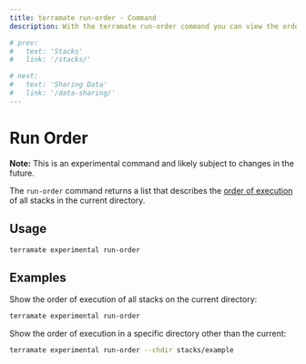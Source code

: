 ```yaml
---
title: terramate run-order - Command
description: With the terramate run-order command you can view the order of execution of all stacks.

# prev:
#   text: 'Stacks'
#   link: '/stacks/'

# next:
#   text: 'Sharing Data'
#   link: '/data-sharing/'
---
```


# Run Order

**Note:** This is an experimental command and likely subject to changes in the future.

The `run-order` command returns a list that describes the [order of execution](../orchestration/index.md)
of all stacks in the current directory. 

## Usage

`terramate experimental run-order`

## Examples

Show the order of execution of all stacks on the current directory:

```bash
terramate experimental run-order
```

Show the order of execution in a specific directory other than the current:

```bash
terramate experimental run-order --chdir stacks/example
```
